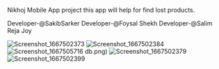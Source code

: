 Nikhoj Mobile App project this app will help for find lost products.

Developer-@SakibSarker Developer-@Foysal Shekh Developer-@Salim Reja Joy

![Screenshot_1667502373](https://user-images.githubusercontent.com/95316668/199813064-0b547f29-c862-4b2c-aca1-16e00f51980b.png)
![Screenshot_1667502384](https://user-images.githubusercontent.com/95316668/199813087-c5b48a32-f3c8-447e-bbdb-0739ca1707db.png)
![Screenshot_1667505716](https://user-images.githubusercontent.com/95316668/199822645-eb038d7a-4033-4af0-a93d-1c5d5033f962.png)
db.png)
![Screenshot_1667502379](https://user-images.githubusercontent.com/95316668/199813094-f63a1f4a-e99a-4e39-8cc0-85c320fd70c4.png)
![Screenshot_1667502399](https://user-images.githubusercontent.com/95316668/199813100-ad1f35a4-4abb-4f33-b415-a1e899be5bd4.png)
